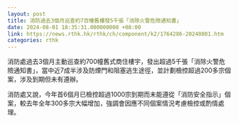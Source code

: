 ```yaml
---
layout: post
title: 消防過去3個月巡查約7百幢舊樓發5千張「消除火警危險通知書」
date: 2024-08-01 18:35:31.000000000 +08:00
link: https://news.rthk.hk/rthk/ch/component/k2/1764286-20240801.htm
categories: rthk
---
```


消防處過去3個月主動巡查約700幢舊式商住樓宇，發出超過5千張「消除火警危險通知書」，當中近7成半涉及防煙門和阻塞逃生途徑，並計劃檢控超過200多宗個案，涉及到期但未有遵辦。

消防處又說，今年首6個月已檢控超過1000宗到期而未能遵從「消防安全指示」個案，較去年全年300多宗大幅增加，強調會因應不同個案情況考慮檢控或酌情處理。
